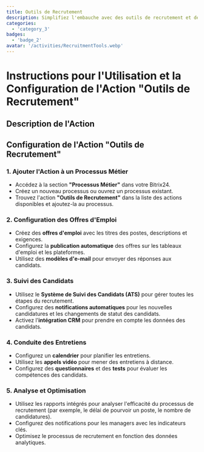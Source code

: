```yaml
---
title: Outils de Recrutement
description: Simplifiez l'embauche avec des outils de recrutement et de suivi des candidats avancés.
categories: 
  - 'category_3'
badges: 
  - 'badge_2'
avatar: '/activities/RecruitmentTools.webp'
---
```

# Instructions pour l'Utilisation et la Configuration de l'Action "Outils de Recrutement"

## Description de l'Action

## **Configuration de l'Action "Outils de Recrutement"**

### 1. Ajouter l'Action à un Processus Métier
- Accédez à la section **"Processus Métier"** dans votre Bitrix24.
- Créez un nouveau processus ou ouvrez un processus existant.
- Trouvez l'action **"Outils de Recrutement"** dans la liste des actions disponibles et ajoutez-la au processus.

### 2. Configuration des Offres d'Emploi
- Créez des **offres d'emploi** avec les titres des postes, descriptions et exigences.
- Configurez la **publication automatique** des offres sur les tableaux d'emploi et les plateformes.
- Utilisez des **modèles d'e-mail** pour envoyer des réponses aux candidats.

### 3. Suivi des Candidats
- Utilisez le **Système de Suivi des Candidats (ATS)** pour gérer toutes les étapes du recrutement.
- Configurez des **notifications automatiques** pour les nouvelles candidatures et les changements de statut des candidats.
- Activez l'**intégration CRM** pour prendre en compte les données des candidats.

### 4. Conduite des Entretiens
- Configurez un **calendrier** pour planifier les entretiens.
- Utilisez les **appels vidéo** pour mener des entretiens à distance.
- Configurez des **questionnaires** et des **tests** pour évaluer les compétences des candidats.

### 5. Analyse et Optimisation
- Utilisez les rapports intégrés pour analyser l'efficacité du processus de recrutement (par exemple, le délai de pourvoir un poste, le nombre de candidatures).
- Configurez des notifications pour les managers avec les indicateurs clés.
- Optimisez le processus de recrutement en fonction des données analytiques.